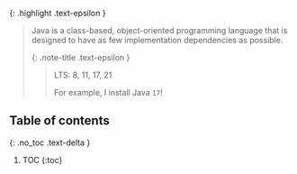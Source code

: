 <!-- _includes/docs/env/java/ -->

{: .highlight .text-epsilon }
> Java is a class-based, object-oriented programming language that is designed to have as few implementation dependencies as possible.
>
> {: .note-title .text-epsilon }
>> LTS: 8, 11, 17, 21
>> 
>> For example, I install Java `17`!

## Table of contents
{: .no_toc .text-delta }

1. TOC
{:toc}
